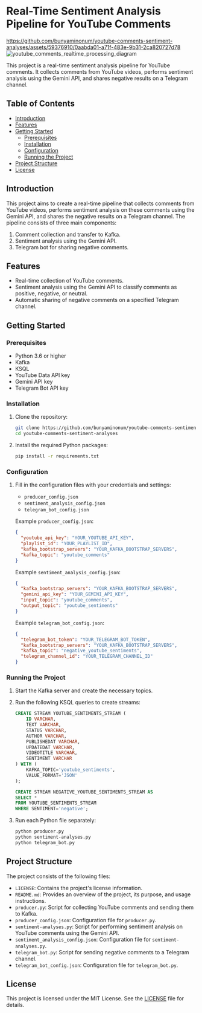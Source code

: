# Real-Time Sentiment Analysis Pipeline for YouTube Comments


https://github.com/bunyaminonum/youtube-comments-sentiment-analyses/assets/59376910/0aabda01-a71f-483e-9b31-2ca820727d78
![youtube_comments_realtime_processing_diagram](https://github.com/bunyaminonum/youtube-comments-sentiment-analyses/assets/59376910/0daaeb0b-2e7e-4e44-a977-8cfb157f67ed)


This project is a real-time sentiment analysis pipeline for YouTube comments. It collects comments from YouTube videos, performs sentiment analysis using the Gemini API, and shares negative results on a Telegram channel.

## Table of Contents
- [Introduction](#introduction)
- [Features](#features)
- [Getting Started](#getting-started)
  - [Prerequisites](#prerequisites)
  - [Installation](#installation)
  - [Configuration](#configuration)
  - [Running the Project](#running-the-project)
- [Project Structure](#project-structure)
- [License](#license)

## Introduction
This project aims to create a real-time pipeline that collects comments from YouTube videos, performs sentiment analysis on these comments using the Gemini API, and shares the negative results on a Telegram channel. The pipeline consists of three main components:
1. Comment collection and transfer to Kafka.
2. Sentiment analysis using the Gemini API.
3. Telegram bot for sharing negative comments.

## Features
- Real-time collection of YouTube comments.
- Sentiment analysis using the Gemini API to classify comments as positive, negative, or neutral.
- Automatic sharing of negative comments on a specified Telegram channel.

## Getting Started

### Prerequisites
- Python 3.6 or higher
- Kafka
- KSQL
- YouTube Data API key
- Gemini API key
- Telegram Bot API key

### Installation
1. Clone the repository:
   ```bash
   git clone https://github.com/bunyaminonum/youtube-comments-sentiment-analyses.git
   cd youtube-comments-sentiment-analyses
   ```

2. Install the required Python packages:
   ```bash
   pip install -r requirements.txt
   ```

### Configuration
1. Fill in the configuration files with your credentials and settings:
   - `producer_config.json`
   - `sentiment_analysis_config.json`
   - `telegram_bot_config.json`

   Example `producer_config.json`:
   ```json
   {
     "youtube_api_key": "YOUR_YOUTUBE_API_KEY",
     "playlist_id": "YOUR_PLAYLIST_ID",
     "kafka_bootstrap_servers": "YOUR_KAFKA_BOOTSTRAP_SERVERS",
     "kafka_topic": "youtube_comments"
   }
   ```

   Example `sentiment_analysis_config.json`:
   ```json
   {
     "kafka_bootstrap_servers": "YOUR_KAFKA_BOOTSTRAP_SERVERS",
     "gemini_api_key": "YOUR_GEMINI_API_KEY",
     "input_topic": "youtube_comments",
     "output_topic": "youtube_sentiments"
   }
   ```

   Example `telegram_bot_config.json`:
   ```json
   {
     "telegram_bot_token": "YOUR_TELEGRAM_BOT_TOKEN",
     "kafka_bootstrap_servers": "YOUR_KAFKA_BOOTSTRAP_SERVERS",
     "kafka_topic": "negative_youtube_sentiments",
     "telegram_channel_id": "YOUR_TELEGRAM_CHANNEL_ID"
   }
   ```

### Running the Project
1. Start the Kafka server and create the necessary topics.
2. Run the following KSQL queries to create streams:
   ```sql
   CREATE STREAM YOUTUBE_SENTIMENTS_STREAM (
       ID VARCHAR,
       TEXT VARCHAR,
       STATUS VARCHAR,
       AUTHOR VARCHAR,
       PUBLISHEDAT VARCHAR,
       UPDATEDAT VARCHAR,
       VIDEOTITLE VARCHAR,
       SENTIMENT VARCHAR
   ) WITH (
       KAFKA_TOPIC='youtube_sentiments', 
       VALUE_FORMAT='JSON'
   );

   CREATE STREAM NEGATIVE_YOUTUBE_SENTIMENTS_STREAM AS 
   SELECT * 
   FROM YOUTUBE_SENTIMENTS_STREAM 
   WHERE SENTIMENT='negative';
   ```

3. Run each Python file separately:
   ```bash
   python producer.py
   python sentiment-analyses.py
   python telegram_bot.py
   ```

## Project Structure
The project consists of the following files:

- `LICENSE`: Contains the project's license information.
- `README.md`: Provides an overview of the project, its purpose, and usage instructions.
- `producer.py`: Script for collecting YouTube comments and sending them to Kafka.
- `producer_config.json`: Configuration file for `producer.py`.
- `sentiment-analyses.py`: Script for performing sentiment analysis on YouTube comments using the Gemini API.
- `sentiment_analysis_config.json`: Configuration file for `sentiment-analyses.py`.
- `telegram_bot.py`: Script for sending negative comments to a Telegram channel.
- `telegram_bot_config.json`: Configuration file for `telegram_bot.py`.

## License
This project is licensed under the MIT License. See the [LICENSE](LICENSE) file for details.
